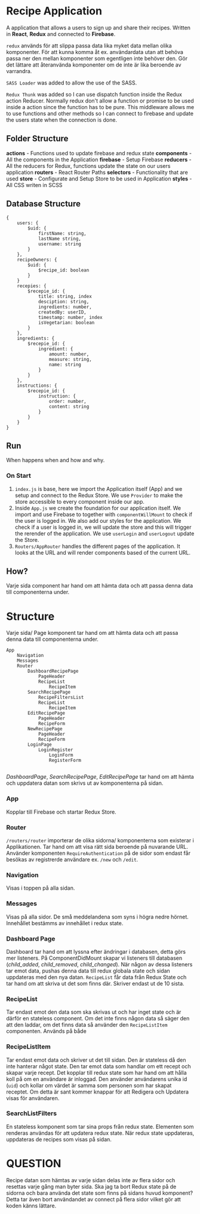 # Recipe Application

A application that allows a users to sign up and share their recipes. Written in **React**, **Redux** and connected to **Firebase**.

`redux` används för att slippa passa data lika myket data mellan olika komponenter. För att kunna komma åt ex. användardata utan att behöva passa ner den mellan komponenter som egentligen inte behöver den. Gör det lättare att återanvända komponenter om de inte är lika beroende av varrandra. 

`SASS Loader` was added to allow the use of the SASS.

`Redux Thunk` was added so I can use dispatch function inside the Redux action Reducer. Normally redux don't allow a function or promise to be used inside a action since the function has to be pure. This middleware allows me to use functions and other methods so I can connect to firebase and update the users state when the connection is done. 



## Folder Structure 

**actions** - Functions used to update firebase and redux state
**components** - All the components in the Application
**firebase** - Setup Firebase
**reducers** - All the reducers for Redux, functions update the state on our users application
**routers** - React Router Paths
**selectors** - Functionality that are used
**store** - Configurate and Setup Store to be used in Application
**styles** - All CSS writen in SCSS



## Database Structure

```
{
    users: {
        $uid: {
            firstName: string,
            lastName string,
            username: string
        }
    },
    recipeOwners: {
        $uid: {
            $recipe_id: boolean
        }
    }
    recepies: {
        $recepie_id: {
            title: string, index
            desciption: string,
            ingredients: number,
            createdBy: userID,
            timestamp: number, index
            isVegetarian: boolean
        }
    },
    ingredients: {
        $recepie_id: {
        	ingredient: {
                amount: number,
                measure: string,
                name: string
        	}
        }
    },
    instructions: {
        $recepie_id: {
            instruction: {
                order: number,
                content: string
            }
        }
    }
}
```




## Run
When happens when and how and why.

### On Start
1. `index.js` is base, here we import the Application itself (App) and we setup and connect to the Redux Store.
    We use `Provider` to make the store accessible to every component inside our app.
2. Inside `App.js` we create the foundation for our application itself. 
    We import and use Firebase to together with `componentWillMount` to check if the user is logged in. We also add our styles for the application.
    We check if a user is logged in, we will update the store and this will trigger the rerender of the application. We use `userLogin` and `userLogout` update the Store. 
3. `Routers/AppRouter` handles the different pages of the application. It looks at the URL and will render components based of the current URL. 

















## How?

Varje sida component har hand om att hämta data och att passa denna data till componenterna under. 





# Structure

Varje sida/ Page komponent tar hand om att hämta data och att passa denna data till componenterna under. 

```
App
    Navigation
	Messages
	Router 
		DashboardRecipePage
			PageHeader
			RecipeList
				RecipeItem
		SearchRecipePage
			RecipeFiltersList
			RecipeList
				RecipeItem
		EditRecipePage
			PageHeader
			RecipeForm
		NewRecipePage
			PageHeader
			RecipeForm
		LoginPage
			LoginRegister
				LoginForm
				RegisterForm
		
```



*DashboardPage*, *SearchRecipePage*, *EditRecipePage* tar hand om att hämta och uppdatera datan som skrivs ut av komponenterna på sidan. 











### App

Kopplar till Firebase och startar Redux Store. 



### Router

`/routers/router` importerar de olika sidorna/ komponenterna som existerar i Applikationen. Tar hand om att visa rätt sida beroende på nuvarande URL. Använder komponenten `RequireAuthentication` på de sidor som endast får besökas av registrerde användare ex. `/new` och `/edit`. 



### Navigation

Visas i toppen på alla sidan. 

### Messages

Visas på alla sidor. De små meddelandena som syns i högra nedre hörnet. Innehållet bestämms av innehållet i redux state.  



### Dashboard Page

Dashboard tar hand om att lyssna efter ändringar i databasen, detta görs mer listeners. På ComponentDidMount skapar vi listeners till databasen (*child_added*, *child_removed*, *child_changed*). När någon av dessa listeners tar emot data, pushas denna data till redux globala state och sidan uppdateras med den nya datan. `RecipeList` får data från Redux State och tar hand om att skriva ut det som finns där. Skriver endast ut de 10 sista. 



### RecipeList

Tar endast emot den data som ska skrivas ut och har inget state och är därför en stateless component. Om det inte finns någon data så säger den att den laddar, om det finns data så använder den `RecipeListItem` componenten. Används på både 

### RecipeListItem

Tar endast emot data och skriver ut det till sidan. Den är stateless då den inte hanterar något state. Den tar emot data som handlar om ett recept och skapar varje recept. Det kopplar till redux state som har hand om att hålla koll på om en användare är inloggad. Den använder användarens unika id (`uid`) och kollar om värdet är samma som personen som har skapat receptet. Om detta är sant kommer knappar för att Redigera och Updatera visas för användaren.

### SearchListFilters

En stateless komponent som tar sina props från redux state. Elementen som renderas användas för att updatera redux state. När redux state uppdateras, uppdateras de recipes som visas på sidan. 



















# QUESTION

Recipe datan som hämtas av varje sidan delas inte av flera sidor och resettas varje gång man byter sida. Ska jag ta bort Redux state på de sidorna och bara använda det state som finns på sidans huvud komponent? Detta tar även bort användandet av connect på flera sidor vilket gör att koden känns lättare.





